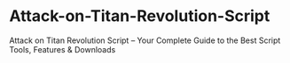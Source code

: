 # Attack-on-Titan-Revolution-Script
Attack on Titan Revolution Script – Your Complete Guide to the Best Script Tools, Features &amp; Downloads
